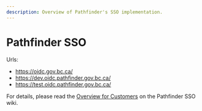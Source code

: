 ```yaml
---
description: Overview of Pathfinder's SSO implementation.
---
```

# Pathfinder SSO

Urls: 
* https://oidc.gov.bc.ca/
* https://dev.oidc.pathfinder.gov.bc.ca/
* https://test.oidc.pathfinder.gov.bc.ca/

For details, please read the [Overview for Customers](https://github.com/bcgov/ocp-sso/wiki) on the Pathfinder SSO wiki.